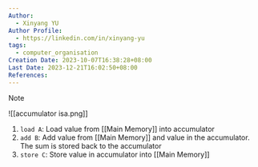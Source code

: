 ```yaml
---
Author:
  - Xinyang YU
Author Profile:
  - https://linkedin.com/in/xinyang-yu
tags:
  - computer_organisation
Creation Date: 2023-10-07T16:38:28+08:00
Last Date: 2023-12-21T16:02:50+08:00
References: 
---
```

>[!note]
>![[accumulator isa.png]]
>1. ``load A``: Load value from [[Main Memory]] into accumulator
>2. ``add B``: Add value from [[Main Memory]] and value in the accumulator. The sum is stored back to the accumulator
>3. ``store C``: Store value in accumulator into [[Main Memory]]